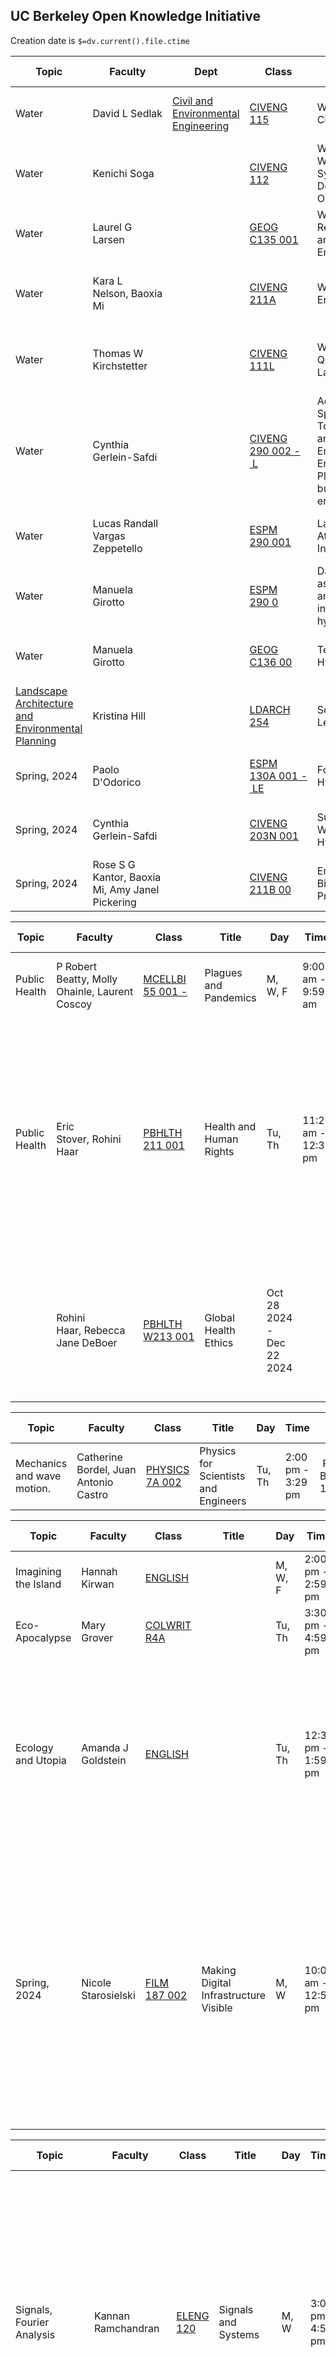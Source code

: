 ## UC Berkeley Open Knowledge Initiative


Creation date is `$=dv.current().file.ctime`



| Topic                                                                                                                                 | Faculty                                         | Dept                                                               | Class                                                                                        | Title                                                                                           | Day    | Time                | Place                                                      | Web<br>Site | Description...................................                                                                                     | Texts |
| ------------------------------------------------------------------------------------------------------------------------------------- | ----------------------------------------------- | ------------------------------------------------------------------ | -------------------------------------------------------------------------------------------- | ----------------------------------------------------------------------------------------------- | ------ | ------------------- | ---------------------------------------------------------- | ----------- | ---------------------------------------------------------------------------------------------------------------------------------- | ----- |
| Water                                                                                                                                 | David L Sedlak                                  | [Civil and Environmental Engineering](http://www.ce.berkeley.edu/) | [CIVENG 115](https://classes.berkeley.edu/content/2024-fall-civeng-115-001-lec-001)          | Water Chemistry                                                                                 | Tu, Th | 9:30 am - 10:59 am  | [Cory 241](http://www.berkeley.edu/map/?cory)              |             | principles of inorganic, physical, and dilute solution equilibrium chemistry                                                       |       |
| Water                                                                                                                                 | Kenichi Soga                                    |                                                                    | [CIVENG 112](https://classes.berkeley.edu/content/2024-fall-civeng-112-001-lec-001)          | Water & Wastewater Systems Design and Operation                                                 | M, W   | 11:00 am - 11:59 am | [O'Brien 212](http://www.berkeley.edu/map/?obrien)         |             | network of reservoirs, pipelines, pump stations, treatment plants                                                                  |       |
| Water                                                                                                                                 | Laurel G Larsen                                 |                                                                    | [GEOG C135 001](https://classes.berkeley.edu/content/2024-fall-geog-c135-001-lec-001)        | Water Resources and the Environment                                                             | Tu, Th | 11:00 am - 12:29 pm | [McCone 145](http://www.berkeley.edu/map/?mccone)          |             | Water scarcity, water rights, and water wars. The terrestrial hydrologic cycle.                                                    |       |
| Water                                                                                                                                 | Kara L Nelson, Baoxia Mi                        |                                                                    | [CIVENG 211A](https://classes.berkeley.edu/content/2024-fall-civeng-211a-001-lec-001)        | Water Quality Engineering                                                                       | Tu, Th | 12:30 pm - 1:59 pm  | [O'Brien 212  <br>](http://www.berkeley.edu/map/?obrien)   |             | physical, chemical, and microbiological processes that affect water quality in natural and engineered environmental systems.       |       |
| Water                                                                                                                                 | Thomas W Kirchstetter                           |                                                                    | [CIVENG 111L](https://classes.berkeley.edu/content/2024-fall-civeng-111l-001-lec-001)        | Water and Air Quality Laboratory                                                                | F      | 2:00 pm - 2:59 pm   | [O'Brien 212  <br>](http://www.berkeley.edu/map/?obrien)   |             | phase partitioning, acid/base reactions, redox reactions, biochemical oxygen demand, absorption, gas transfer, reactor hydraulics, |       |
| Water                                                                                                                                 | Cynthia Gerlein-Safdi                           |                                                                    | [CIVENG 290 002 - L](https://classes.berkeley.edu/content/2024-fall-civeng-290-002-lec-002)  | Advanced Special Topics in Civil and Environmental Engineering- Plants in the built environment | Tu, Th | 11:00 am - 12:29 pm | [Cory 289  <br>](http://www.berkeley.edu/map/?cory)        |             |                                                                                                                                    |       |
| Water                                                                                                                                 | Lucas Randall Vargas Zeppetello                 |                                                                    | [ESPM 290 001](https://classes.berkeley.edu/content/2024-fall-espm-290-001-sem-001)          | Land-Atmosphere Interactions                                                                    | Th     | 1:00 pm - 2:59 pm   | [Mulford 103  <br>](http://www.berkeley.edu/map/?mulford)  |             |                                                                                                                                    |       |
| Water                                                                                                                                 | Manuela Girotto                                 |                                                                    | [ESPM 290 0](https://classes.berkeley.edu/content/2024-fall-espm-290-005-sem-005)            | Data assimilation and artificial intelligence in hydrology                                      | Tu     | 9:00 am - 10:59 am  | [Mulford 132  <br>](http://www.berkeley.edu/map/?mulford)  |             |                                                                                                                                    |       |
| Water                                                                                                                                 | Manuela Girotto                                 |                                                                    | [GEOG C136 00](https://classes.berkeley.edu/content/2024-fall-geog-c136-001-lec-001)         | Terrestrial Hydrology                                                                           | Tu, Th | 2:00 pm - 3:29 pm   | [Evans 60  <br>](http://www.berkeley.edu/map/?evans)       |             | Quantitative introduction to hydrology                                                                                             |       |
| [Landscape Architecture and Environmental Planning](http://ced.berkeley.edu/academics/landscape-architecture-environmental-planning/) | Kristina Hill                                   |                                                                    | [LDARCH 254](https://classes.berkeley.edu/content/2024-fall-ldarch-254-003-sem-003)          | Seminar: Sea Level Rise                                                                         | Tu, Th | 9:00 am - 10:29 am  | [Wurster 315D  <br>](http://www.berkeley.edu/map/?wurster) |             | Impact and adaptation approaches to sea level rise in cities                                                                       |       |
| Spring, 2024                                                                                                                          | Paolo D'Odorico                                 |                                                                    | [ESPM 130A 001 - LE](https://classes.berkeley.edu/content/2024-spring-espm-130a-001-lec-001) | Forest Hydrology                                                                                | Tu, Th | 3:30 pm - 4:59 pm   | [Mulford 240  <br>](http://www.berkeley.edu/map/?mulford)  |             |                                                                                                                                    |       |
| Spring, 2024                                                                                                                          | Cynthia Gerlein-Safdi                           |                                                                    | [CIVENG 203N 001](https://classes.berkeley.edu/content/2024-spring-civeng-203n-001-lec-001)  | Surface Water Hydrology                                                                         | M, W   | 12:30 pm - 1:59 pm  | [Davis 534  <br>](http://www.berkeley.edu/map/?davis)      |             | infiltration and evapotranspiration processes;                                                                                     |       |
| Spring, 2024                                                                                                                          | Rose S G Kantor, Baoxia Mi, Amy Janel Pickering |                                                                    | [CIVENG 211B 00](https://classes.berkeley.edu/content/2024-spring-civeng-211b-001-lec-001)   | Environmental Biological Processes                                                              | M, W   | 3:30 pm - 4:59 pm   | [Blum B100AB  <br>](http://www.berkeley.edu/map/?blum)     |             | fundamentals of microbiology to describe, predict, and control behavior of environmental biological systems                        |       |





| Topic         | Faculty                                        | Class                                                                                     | Title                   | Day                       | Time                | Place                                                                | Web Site | Description                                                                                                                                                                                      | Readings |
| ------------- | ---------------------------------------------- | ----------------------------------------------------------------------------------------- | ----------------------- | ------------------------- | ------------------- | -------------------------------------------------------------------- | -------- | ------------------------------------------------------------------------------------------------------------------------------------------------------------------------------------------------ | -------- |
| Public Health | P Robert Beatty, Molly Ohainle, Laurent Coscoy | [MCELLBI 55 001 -](https://classes.berkeley.edu/content/2024-fall-mcellbi-55-001-lec-001) | Plagues and Pandemics   | M, W, F                   | 9:00 am - 9:59 am   | [Valley Life Sciences 2060  <br>](http://www.berkeley.edu/map/?vlsb) |          | how infectious agents cause disease and impact society at large                                                                                                                                  |          |
| Public Health | Eric Stover, Rohini Haar                       | [PBHLTH 211 001](https://classes.berkeley.edu/content/2024-fall-pbhlth-211-001-lec-001)   | Health and Human Rights | Tu, Th                    | 11:20 am - 12:35 pm | UC LAW 113                                                           |          | the epidemiology of human rights violations worldwide and an analysis of the psychology of abuse; role of health professionals in documenting the health and social consequences of human rights |          |
|               | Rohini Haar, Rebecca Jane DeBoer               | [PBHLTH W213 001](https://classes.berkeley.edu/content/2024-fall-pbhlth-w213-001-wbl-001) | Global Health Ethics    | Oct 28 2024 - Dec 22 2024 |                     | Internet/Online                                                      |          | introduction to ethical frameworks, theories, and historical references that elevate the ethics conversation to the global stage.                                                                |          |


| Topic                      | Faculty                               | Class                                                                                   | Title                                | Day    | Time              | Place               | Web Site | Description | Readings |
| -------------------------- | ------------------------------------- | --------------------------------------------------------------------------------------- | ------------------------------------ | ------ | ----------------- | ------------------- | -------- | ----------- | -------- |
| Mechanics and wave motion. | Catherine Bordel, Juan Antonio Castro | [PHYSICS 7A 002](https://classes.berkeley.edu/content/2024-fall-physics-7a-002-lec-002) | Physics for Scientists and Engineers | Tu, Th | 2:00 pm - 3:29 pm |  Physics Building 1 |          |             |          |


| Topic                | Faculty             | Class                                                                                 | Title                                 | Day     | Time                | Place                                                       | Web Site | Description                                                                                                                                                                                                                                                                                 | Readings |
| -------------------- | ------------------- | ------------------------------------------------------------------------------------- | ------------------------------------- | ------- | ------------------- | ----------------------------------------------------------- | -------- | ------------------------------------------------------------------------------------------------------------------------------------------------------------------------------------------------------------------------------------------------------------------------------------------- | -------- |
| Imagining the Island | Hannah Kirwan       | [ENGLISH](https://classes.berkeley.edu/content/2024-fall-english-r1b-018-lec-018)     |                                       | M, W, F | 2:00 pm - 2:59 pm   | [Dwinelle 204  <br>](http://www.berkeley.edu/map/?dwinelle) |          |                                                                                                                                                                                                                                                                                             |          |
| Eco-Apocalypse       | Mary Grover         | [COLWRIT R4A](https://classes.berkeley.edu/content/2024-fall-colwrit-r4a-014-sem-014) |                                       | Tu, Th  | 3:30 pm - 4:59 pm   | Instruction Mode: Online                                    |          |                                                                                                                                                                                                                                                                                             |          |
| Ecology and Utopia   | Amanda J Goldstein  | [ENGLISH](https://classes.berkeley.edu/content/2024-fall-english-177a-001-lec-001)    |                                       | Tu, Th  | 12:30 pm - 1:59 pm  | [Barker 101  <br>](http://www.berkeley.edu/map/?barker)     |          | Since long before Thomas More coined the catching term “Utopia” – meaning “no place” or “not-place” – to name his fiction of a perfect island commonwealth, the literature of nonexistent worlds                                                                                            |          |
| Spring, 2024         | Nicole Starosielski | [FILM 187 002](https://classes.berkeley.edu/content/2024-spring-film-187-002-std-002) | Making Digital Infrastructure Visible | M, W    | 10:00 am - 12:59 pm | [Dwinelle 135  <br>](http://www.berkeley.edu/map/?dwinelle) |          | technical aspects of subsea cables and data centers, as well as business, finance, operations, maintenance, repair, and regulation. This will introduce you to the fundamentals of the internet's physical installations and the people and companies in the digital infrastructure sector. |          |





| Topic                     | Faculty                       | Class                                                                              | Title                                          | Day    | Time              | Place                                                                | Web Site | Description                                                                                                                                                                                                      | Readings |
| ------------------------- | ----------------------------- | ---------------------------------------------------------------------------------- | ---------------------------------------------- | ------ | ----------------- | -------------------------------------------------------------------- | -------- | ---------------------------------------------------------------------------------------------------------------------------------------------------------------------------------------------------------------- | -------- |
| Signals, Fourier Analysis | Kannan Ramchandran            | [ELENG 120](https://classes.berkeley.edu/content/2024-fall-eleng-120-001-lec-001)  | Signals and Systems                            | M, W   | 3:00 pm - 4:59 pm | [Valley Life Sciences 2060  <br>](http://www.berkeley.edu/map/?vlsb) |          | Continuous and discrete-time transform analysis techniques with illustrative applications. Linear and time-invariant systems, transfer functions. Fourier series, Fourier transform, Laplace and Z-transforms. S |          |
| Computational Imaging     | Laura Waller                  | [ELENG 290](https://classes.berkeley.edu/content/2024-fall-eleng-290-005-lec-005)  |                                                | Tu, Th | 3:30 pm - 4:59 pm | [Cory 521  <br>](http://www.berkeley.edu/map/?cory)                  |          | coded aperture cameras, light fields, super-resolution microscopy, phase retrieval, tomography, imaging in scattering media.                                                                                     |          |
| Audio Signal Processing   | Gopala Krishna Anumanchipalli | [ELENG 225](https://classes.berkeley.edu/content/2024-fall-eleng-225d-001-lec-001) | Audio Signal Processing in Humans and Machines | Tu, Th | 2:00 pm - 3:29 pm | [Cory 521  <br>](http://www.berkeley.edu/map/?cory)                  |          |                                                                                                                                                                                                                  |          |
|                           |                               |                                                                                    |                                                |        |                   |                                                                      |          |                                                                                                                                                                                                                  |          |


| Topic                                       | Faculty                           | Class                                                                                 | Title                                       | Day    | Time               | Place                                                                | Web Site | Description                                                                                                                                                                                                       | Readings |     |
| ------------------------------------------- | --------------------------------- | ------------------------------------------------------------------------------------- | ------------------------------------------- | ------ | ------------------ | -------------------------------------------------------------------- | -------- | ----------------------------------------------------------------------------------------------------------------------------------------------------------------------------------------------------------------- | -------- | --- |
| Designing Information Devices and Systems I | Babak Ayazifar, Jean-Paul Tennant | [EECS 16A 001 -](https://classes.berkeley.edu/content/2024-fall-eecs-16a-001-lec-001) | Designing Information Devices and Systems I | M, W   | 6:30 pm - 7:59 pm  | [Pimentel 1  <br>](http://www.berkeley.edu/map/?pimentel)<br>        |          | signal processing, learning, control, and circuit design                                                                                                                                                          |          |     |
| Introduction to Mathematical Physics        | Achilles D Speliotopoulos         | [PHYSICS 8](https://classes.berkeley.edu/content/2024-fall-physics-89-001-lec-001)    | Introduction to Mathematical Physics        | Tu, Th | 12:30 pm - 1:59 pm | Physics Building 2                                                   |          | Complex numbers, linear algebra, ordinary differential equations, Fourier series and transform methods, introduction to partial differential equations, introduction to tensors.                                  |          |     |
| Abstract Linear Algebra                     | Edward Frenkel                    | [MATH 110 0](https://classes.berkeley.edu/content/2024-fall-math-110-001-lec-001)     | Abstract Linear Algebra<br>                 | Tu, Th | 3:30 pm - 4:59 pm  | [Valley Life Sciences 2050  <br>](http://www.berkeley.edu/map/?vlsb) |          | Matrices, vector spaces, linear transformations, inner products, determinants. Eigenvectors. QR factorization. Quadratic forms and Rayleigh's principle. Jordan canonical form, applications. Linear functionals. |          |     |
|                                             |                                   |                                                                                       |                                             |        |                    |                                                                      |          |                                                                                                                                                                                                                   |          |     |


---

| Topic                 | Faculty                 | Class                                                                               | Title                                                         | Day    | Time              | Place                                                | Description                                                                                                                                   | Web Site |
| --------------------- | ----------------------- | ----------------------------------------------------------------------------------- | ------------------------------------------------------------- | ------ | ----------------- | ---------------------------------------------------- | --------------------------------------------------------------------------------------------------------------------------------------------- | -------- |
| LLM, Neural Networks, | Eric Kim, Naveen Ashish | [DATA C182 0](https://classes.berkeley.edu/content/2024-fall-data-c182-001-lec-001) | Designing, Visualizing and Understanding Deep Neural Networks | Tu, Th | 6:30 pm - 7:59 pm | [Evans 10  <br>](http://www.berkeley.edu/map/?evans) | Yann Lecun's words they require "an interplay between intuitive insights, theoretical modeling, practical implementations, empirical studies, |          |

---

| Topic        | Faculty         | Class                                                                                   | Title                                                                         | Day     | Time                | Place                                                            | Description                                                                                                          | Web Site |
| ------------ | --------------- | --------------------------------------------------------------------------------------- | ----------------------------------------------------------------------------- | ------- | ------------------- | ---------------------------------------------------------------- | -------------------------------------------------------------------------------------------------------------------- | -------- |
| Data Science | Jeremy Sanchez  | [STAT C8 00](https://classes.berkeley.edu/content/2024-fall-stat-c8-001-lec-001)        | Foundations of Data Science                                                   | M, W, F | 10:00 am - 10:59 am | [Wheeler 150  <br>](http://www.berkeley.edu/map/?wheeler)        | inferential thinking, computational thinking, and real-world relevance                                               |          |
| Data Science | Ani Adhikari    | [DATA C140 001](https://classes.berkeley.edu/content/2024-fall-data-c140-001-lec-001)   | Probability for Data Science                                                  | Tu, Th  | 9:30 am - 10:59 am  | [Dwinelle 155  <br>](http://www.berkeley.edu/map/?dwinelle)      | Discrete and continuous families of distributions. Bounds and approximations.                                        |          |
|              | Song Mei        | [STAT 254 001](https://classes.berkeley.edu/content/2024-fall-stat-254-001-lec-001)     | Modern Statistical Prediction and Machine Learning                            | Tu, Th  | 9:30 am - 10:59 am  | [Etcheverry 3108  <br>](http://www.berkeley.edu/map/?etcheverry) | statistical learning methods                                                                                         |          |
|              | William Fithian | [STAT 210A 001](https://classes.berkeley.edu/content/2024-fall-stat-210a-001-lec-001)   | Theoretical Statistics                                                        | Tu, Th  | 11:00 am - 12:29 pm | [Evans 60  <br>](http://www.berkeley.edu/map/?evans)             | Mathematical statistics, covering both frequentist and Bayesian aspects of modeling, inference, and decision-making. |          |
|              | Bin Yu          | [STAT 215A 001](https://classes.berkeley.edu/content/2024-fall-stat-215a-001-lec-001)   | Applied Statistics and Machine Learning                                       | Tu, Th  | 12:30 pm - 1:59 pm  | [Evans 332  <br>](http://www.berkeley.edu/map/?evans)            | the data science life cycle, critical thinking, reasoning, methodology,                                              |          |
|              | Van P Carey     | [MECENG 249 001](https://classes.berkeley.edu/content/2024-fall-meceng-249-001-lec-001) | Machine Learning Tools for Modeling Energy Transport and Conversion Processes | Tu, Th  | 8:00 am - 9:29 am   | [Morgan 101  <br>](http://www.berkeley.edu/map/?morgan)          | basic probability, linear algebra concepts, and foundation mathematics principles used in machine learning tools.    |          |

---

| Topic  | Faculty         | Class                                                                                  | Title                                | Day    | Time                | Place                                                                | Description                        | Web Site |
| ------ | --------------- | -------------------------------------------------------------------------------------- | ------------------------------------ | ------ | ------------------- | -------------------------------------------------------------------- | ---------------------------------- | -------- |
| Energy | Daniel M Kammen | [ENERES C200](https://classes.berkeley.edu/content/2024-fall-eneres-c200-001-lec-001)  | Energy and Society                   | Tu, Th | 12:30 pm - 1:59 pm  | [Li Ka Shing 245  <br>](http://www.berkeley.edu/map/?likashing)      | Energy sources, uses, and impacts; |          |
|        | Scott J Moura   | [ENGIN 210B 10](https://classes.berkeley.edu/content/2024-fall-engin-210b-101-wbd-101) | Engineering a Net-Zero Carbon Future |        |                     | Online                                                               |                                    |          |
|        | Scott J Moura   | [ENGIN 93 001](https://classes.berkeley.edu/content/2024-fall-engin-93-001-sem-001)    | Energy Engineering Seminar           | W      | 12:00 pm - 12:59 pm | [Valley Life Sciences 2060  <br>](http://www.berkeley.edu/map/?vlsb) |                                    |          |

---

| Topic         | Faculty            | Class                                                                                     | Title                                                                            | Day  | Time                | Place                                                                | Description                                                                                       | Web Site |
| ------------- | ------------------ | ----------------------------------------------------------------------------------------- | -------------------------------------------------------------------------------- | ---- | ------------------- | -------------------------------------------------------------------- | ------------------------------------------------------------------------------------------------- | -------- |
| Public Policy | Andrew W Reddie    | [PUBPOL 290 014](https://classes.berkeley.edu/content/2024-fall-pubpol-290-014-lec-014)   | Emerging Technologies & National Security Policy (A Berkeley Changemaker Course) | M, W | 4:00 pm - 5:59 pm   | GTU Student Services Center                                          | What is the responsibility of the private sector when engaging in R&D with dual-use applications? |          |
|               | Gert R Christen    | [ENGIN 183C 003](https://classes.berkeley.edu/content/2024-fall-engin-183c-003-sem-003)   | Connected Life: How Mobile/AI/Internet of Things Will Improve Our Lives          | F    | 10:00 am - 1:59 pm  | [Hearst Mining 290  <br>](http://www.berkeley.edu/map/?hearstmining) |                                                                                                   |          |
|               | Xiaodong Dawn Song | [COMPSCI 294 177](https://classes.berkeley.edu/content/2024-fall-compsci-294-177-lec-177) | Special Topics on Decentralized Finance                                          | M    | 10:00 am - 11:59 am | Joan and Sanford I. Weill 101D                                       | Decentralized Finance (or DeFi).                                                                  |          |
